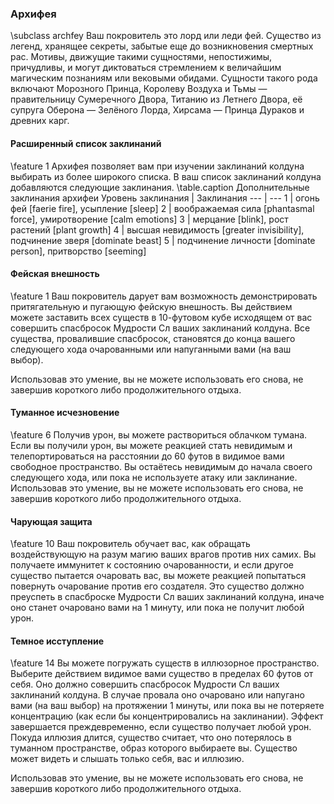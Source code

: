 ### Архифея
\subclass archfey
Ваш покровитель это лорд или леди фей. Существо из легенд, хранящее секреты, забытые еще до возникновения смертных рас. Мотивы, движущие такими сущностями, непостижимы, причудливы, и могут диктоваться стремлением к величайшим магическим познаниям или вековыми обидами. Сущности такого рода включают Морозного Принца, Королеву Воздуха и Тьмы — правительницу Сумеречного Двора, Титанию из Летнего Двора, её супруга Оберона — Зелёного Лорда, Хирсама — Принца Дураков и древних карг.

#### Расширенный список заклинаний
\feature 1
Архифея позволяет вам при изучении заклинаний колдуна выбирать из более широкого списка. В ваш список заклинаний колдуна добавляются следующие заклинания.
\table.caption Дополнительные заклинания архифеи
Уровень заклинания | Заклинания
--- | ---
1 | огонь фей [faerie fire], усыпление [sleep]
2 | воображаемая сила [phantasmal force], умиротворение [calm emotions]
3 | мерцание [blink], рост растений [plant growth]
4 | высшая невидимость [greater invisibility], подчинение зверя [dominate beast]
5 | подчинение личности [dominate person], притворство [seeming]

#### Фейская внешность
\feature 1
Ваш покровитель дарует вам возможность демонстрировать притягательную и пугающую фейскую внешность. Вы действием можете заставить всех существ в 10-футовом кубе исходящем от вас совершить спасбросок Мудрости Сл ваших заклинаний колдуна. Все существа, провалившие спасбросок, становятся до конца вашего следующего хода очарованными или напуганными вами (на ваш выбор).

Использовав это умение, вы не можете использовать его снова, не завершив короткого либо продолжительного отдыха.

#### Туманное исчезновение
\feature 6
Получив урон, вы можете раствориться облачком тумана. Если вы получили урон, вы можете реакцией стать невидимым и телепортироваться на расстоянии до 60 футов в видимое вами свободное пространство. Вы остаётесь невидимым до начала своего следующего хода, или пока не используете атаку или заклинание. Использовав это умение, вы не можете использовать его снова, не завершив короткого либо продолжительного отдыха.

#### Чарующая защита
\feature 10
Ваш покровитель обучает вас, как обращать воздействующую на разум магию ваших врагов против них самих. Вы получаете иммунитет к состоянию очарованности, и если другое существо пытается очаровать вас, вы можете реакцией попытаться повернуть очарование против его создателя. Это существо должно преуспеть в спасброске Мудрости Сл ваших заклинаний колдуна, иначе оно станет очаровано вами на 1 минуту, или пока не получит любой урон.

#### Темное исступление
\feature 14
Вы можете погружать существ в иллюзорное пространство. Выберите действием видимое вами существо в пределах 60 футов от себя. Оно должно совершить спасбросок Мудрости Сл ваших заклинаний колдуна. В случае провала оно очаровано или напугано вами (на ваш выбор) на протяжении 1 минуты, или пока вы не потеряете концентрацию (как если бы концентрировались на заклинании). Эффект завершается преждевременно, если существо получает любой урон. Покуда иллюзия длится, существо считает, что оно потерялось в туманном пространстве, образ которого выбираете вы. Существо может видеть и слышать только себя, вас и иллюзию.

Использовав это умение, вы не можете использовать его снова, не завершив короткого либо продолжительного отдыха.
